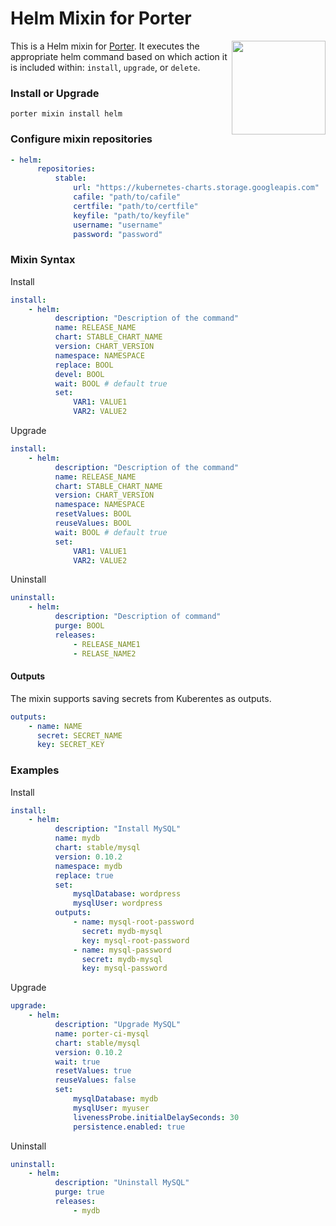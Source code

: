 # Helm Mixin for Porter

<img src="https://porter.sh/images/mixins/helm.svg" align="right" width="150px"/>

This is a Helm mixin for [Porter](https://github.com/deislabs/porter). It executes the
appropriate helm command based on which action it is included within: `install`,
`upgrade`, or `delete`.

### Install or Upgrade

```shell
porter mixin install helm
```

### Configure mixin repositories

```yaml
- helm:
      repositories:
          stable:
              url: "https://kubernetes-charts.storage.googleapis.com"
              cafile: "path/to/cafile"
              certfile: "path/to/certfile"
              keyfile: "path/to/keyfile"
              username: "username"
              password: "password"
```

### Mixin Syntax

Install

```yaml
install:
    - helm:
          description: "Description of the command"
          name: RELEASE_NAME
          chart: STABLE_CHART_NAME
          version: CHART_VERSION
          namespace: NAMESPACE
          replace: BOOL
          devel: BOOL
          wait: BOOL # default true
          set:
              VAR1: VALUE1
              VAR2: VALUE2
```

Upgrade

```yaml
install:
    - helm:
          description: "Description of the command"
          name: RELEASE_NAME
          chart: STABLE_CHART_NAME
          version: CHART_VERSION
          namespace: NAMESPACE
          resetValues: BOOL
          reuseValues: BOOL
          wait: BOOL # default true
          set:
              VAR1: VALUE1
              VAR2: VALUE2
```

Uninstall

```yaml
uninstall:
    - helm:
          description: "Description of command"
          purge: BOOL
          releases:
              - RELEASE_NAME1
              - RELASE_NAME2
```

#### Outputs

The mixin supports saving secrets from Kuberentes as outputs.

```yaml
outputs:
    - name: NAME
      secret: SECRET_NAME
      key: SECRET_KEY
```

### Examples

Install

```yaml
install:
    - helm:
          description: "Install MySQL"
          name: mydb
          chart: stable/mysql
          version: 0.10.2
          namespace: mydb
          replace: true
          set:
              mysqlDatabase: wordpress
              mysqlUser: wordpress
          outputs:
              - name: mysql-root-password
                secret: mydb-mysql
                key: mysql-root-password
              - name: mysql-password
                secret: mydb-mysql
                key: mysql-password
```

Upgrade

```yaml
upgrade:
    - helm:
          description: "Upgrade MySQL"
          name: porter-ci-mysql
          chart: stable/mysql
          version: 0.10.2
          wait: true
          resetValues: true
          reuseValues: false
          set:
              mysqlDatabase: mydb
              mysqlUser: myuser
              livenessProbe.initialDelaySeconds: 30
              persistence.enabled: true
```

Uninstall

```yaml
uninstall:
    - helm:
          description: "Uninstall MySQL"
          purge: true
          releases:
              - mydb
```
